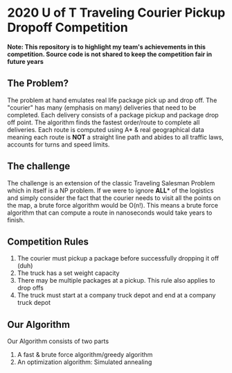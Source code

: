 # 2020 U of T Traveling Courier Pickup Dropoff Competition

**Note: This repository is to highlight my team's achievements in this competition. Source code is not shared to keep the competition fair in future years**

## The Problem?
The problem at hand emulates real life package pick up and drop off. The "courier" has many (emphasis on many) deliveries that need to be completed. Each delivery consists of a package pickup and package drop off point. The algorithm finds the fastest order/route to complete all deliveries. Each route is computed using A* & real geographical data meaning each route is **NOT** a straight line path and abides to all traffic laws, accounts for turns and speed limits.

## The challenge
The challenge is an extension of the classic Traveling Salesman Problem which in itself is a NP problem. 
If we were to ignore **ALL*** of the logistics and simply consider the fact that the courier needs to visit all the points on the map, a brute force algorithm would be O(n!). This means a brute force algorithm that can compute a route in nanoseconds would take years to finish.

## Competition Rules
1) The courier must pickup a package before successfully dropping it off (duh)
2) The truck has a set weight capacity
3) There may be multiple packages at a pickup. This rule also applies to drop offs
4) The truck must start at a company truck depot and end at a company truck depot

## Our Algorithm
Our Algorithm consists of two parts
1) A fast & brute force algorithm/greedy algorithm
2) An optimization algorithm: Simulated annealing
